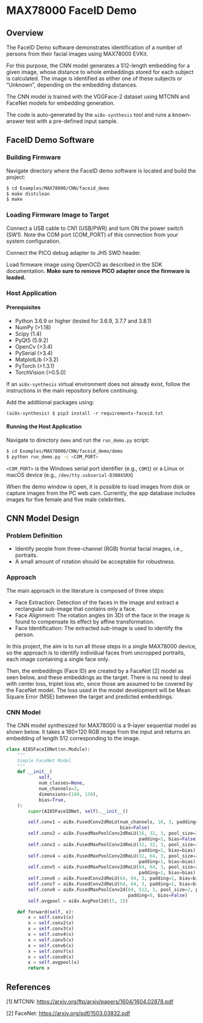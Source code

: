 # MAX78000 FaceID Demo



## Overview
The FaceID Demo software demonstrates identification of a number of persons from their facial images using MAX78000 EVKit.

For this purpose, the CNN model generates a 512-length embedding for a given image, whose distance to whole embeddings stored for each subject is calculated. The image is identified as either one of these subjects or “Unknown”, depending on the embedding distances.

The CNN model is trained with the VGGFace-2 dataset using MTCNN and FaceNet models for embedding generation.

The code is auto-generated by the `ai8x-synthesis` tool and runs a known-answer test with a pre-defined input sample.

## FaceID Demo Software

### Building Firmware

Navigate directory where the FaceID demo software is located and build the project:

```bash
$ cd Examples/MAX78000/CNN/faceid_demo
$ make distclean
$ make
```

### Loading Firmware Image to Target

Connect a USB cable to CN1 (USB/PWR) and turn ON the power switch (SW1). Note the COM port (COM_PORT) of this connection from your system configuration.

Connect the PICO debug adapter to JH5 SWD header. 

Load firmware image using OpenOCD as described in the SDK documentation. **Make sure to remove PICO adapter once the firmware is loaded.**

### Host Application

#### Prerequisites
- Python 3.6.9 or higher (tested for 3.6.9, 3.7.7 and 3.8.1)
- NumPy (>1.18)
- Scipy (1.4)
- PyQt5 (5.9.2)
- OpenCv (>3.4)
- PySerial (>3.4)
- MatplotLib (>3.2)
- PyTorch (>1.3.1)
- TorchVision (>0.5.0)

If an `ai8x-synthesis` virtual environment does not already exist, follow the instructions in the main repository before continuing.

Add the additional packages using:

```shell
(ai8x-synthesis) $ pip3 install -r requirements-faceid.txt
```

#### Running the Host Application

Navigate to directory `demo` and run the `run_demo.py` script:

```bash
$ cd Examples/MAX78000/CNN/faceid_demo/demo
$ python run_demo.py -c <COM_PORT>
```

`<COM_PORT>` is the Windows serial port identifier (e.g., `COM1`) or a Linux or macOS device (e.g., `/dev/tty.usbserial-D308XSRX`)

When the demo window is open, it is possible to load images from disk or capture images from the PC web cam. Currently, the app database includes images for five female and five male celebrities.

## CNN Model Design
### Problem Definition
* Identify people from three-channel (RGB) frontal facial images, i.e., portraits.
* A small amount of rotation should be acceptable for robustness.

### Approach
The main approach in the literature is composed of three steps:

- Face Extraction: Detection of the faces in the image and extract a rectangular sub-image that contains only a face.
- Face Alignment: The rotation angles (in 3D) of the face in the image is found to compensate its effect by affine transformation.
- Face Identification: The extracted sub-image is used to identify the person.

In this project, the aim is to run all those steps in a single MAX78000 device, so the approach is to identify individual faces from uncropped portraits, each image containing a single face only.

Then, the embeddings (Face ID) are created by a FaceNet [2] model as seen below, and these embeddings as the target. There is no need to deal with center loss, triplet loss etc, since those are assumed to be covered by the FaceNet model. The loss used in the model development will be Mean Square Error (MSE) between the target and predicted embeddings.

### CNN Model
The CNN model synthesized for MAX78000 is a 9-layer sequential model as shown below. It takes a 160×120 RGB image from the input and returns an embedding of length 512 corresponding to the image.

```python
class AI85FaceIDNet(nn.Module):
    """
    Simple FaceNet Model
    """
    def __init__(
            self,
            num_classes=None, 
            num_channels=3,
            dimensions=(160, 120),
            bias=True,
    ):
        super(AI85FaceIDNet, self).__init__()

        self.conv1 = ai8x.FusedConv2dReLU(num_channels, 16, 3, padding=1,
                                          bias=False)
        self.conv2 = ai8x.FusedMaxPoolConv2dReLU(16, 32, 3, pool_size=2, pool_stride=2,
                                                 padding=1, bias=False)
        self.conv3 = ai8x.FusedMaxPoolConv2dReLU(32, 32, 3, pool_size=2, pool_stride=2,
                                                 padding=1, bias=bias)
        self.conv4 = ai8x.FusedMaxPoolConv2dReLU(32, 64, 3, pool_size=2, pool_stride=2,
                                                 padding=1, bias=bias)
        self.conv5 = ai8x.FusedMaxPoolConv2dReLU(64, 64, 3, pool_size=2, pool_stride=2,
                                                 padding=1, bias=bias)
        self.conv6 = ai8x.FusedConv2dReLU(64, 64, 3, padding=1, bias=bias)
        self.conv7 = ai8x.FusedConv2dReLU(64, 64, 3, padding=1, bias=bias)
        self.conv8 = ai8x.FusedMaxPoolConv2d(64, 512, 1, pool_size=2, pool_stride=2,
                                             padding=0, bias=False)
        self.avgpool = ai8x.AvgPool2d((5, 3))

    def forward(self, x):
        x = self.conv1(x)
        x = self.conv2(x)
        x = self.conv3(x)
        x = self.conv4(x)
        x = self.conv5(x)
        x = self.conv6(x)
        x = self.conv7(x)
        x = self.conv8(x)
        x = self.avgpool(x)
        return x
```


## References
[1] MTCNN: https://arxiv.org/ftp/arxiv/papers/1604/1604.02878.pdf

[2] FaceNet: https://arxiv.org/pdf/1503.03832.pdf
